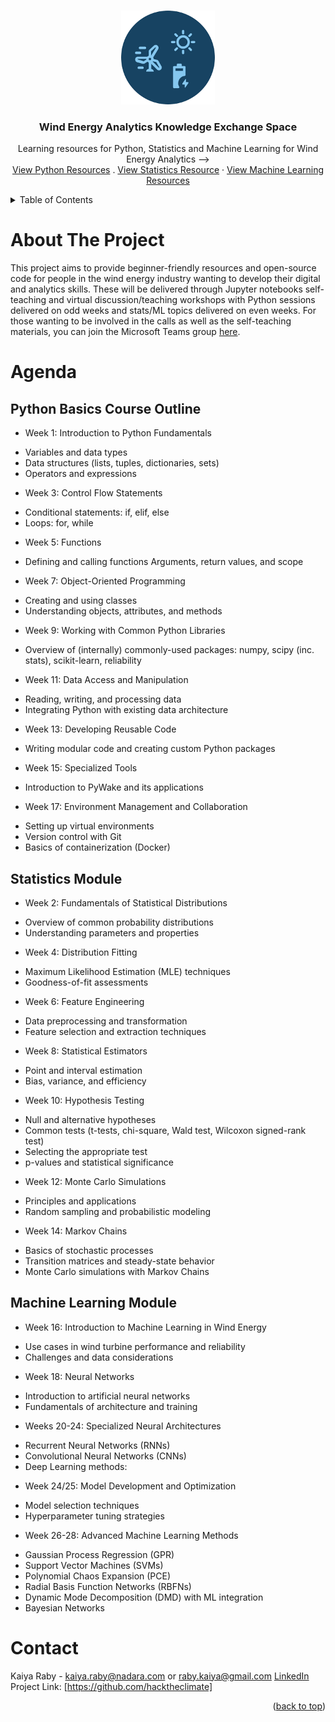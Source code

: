 <!-- Improved compatibility of back to top link: See: https://github.com/othneildrew/Best-README-Template/pull/73 -->
<a name="readme-top"></a>
<!--
*** Thanks for checking out the Best-README-Template. If you have a suggestion
*** that would make this better, please fork the repo and create a pull request
*** or simply open an issue with the tag "enhancement".
*** Don't forget to give the project a star!
*** Thanks again! Now go create something AMAZING! :D
-->



<!-- PROJECT SHIELDS -->
<!--
*** I'm using markdown "reference style" links for readability.
*** Reference links are enclosed in brackets [ ] instead of parentheses ( ).
*** See the bottom of this document for the declaration of the reference variables
*** for contributors-url, forks-url, etc. This is an optional, concise syntax you may use.
*** https://www.markdownguide.org/basic-syntax/#reference-style-links
-->



<!-- PROJECT LOGO -->
<br />
<div align="center">
  <a href="https://github.com/othneildrew/Best-README-Template">
    <img src="Images/nadara_logo.png" alt="Logo" width="150" height="150">
  </a>

  <h3 align="center">Wind Energy Analytics Knowledge Exchange Space</h3>

  <p align="center">
   Learning resources for Python, Statistics and Machine Learning for Wind Energy Analytics -->
    <br />
    <a href="https://github.com/kaiyaraby/wind_energy_analytics_ke/Python">View Python Resources</a>
    .
    <a href="https://github.com/kaiyaraby/wind_energy_analytics_ke/Statistics">View Statistics Resource</a>
    ·
    <a href="https://github.com/kaiyaraby/wind_energy_analytics_ke/Statistics">View Machine Learning Resources</a>
  </p>
</div>



<!-- TABLE OF CONTENTS -->
<details>
  <summary>Table of Contents</summary>
  <ol>
    <li>
      <a href="#about-the-project">About The Project</a>
      <ul>
        <li><a href="#built-with">Built With</a></li>
      </ul>
    </li>
    <li>
      <a href="#getting-started">Getting Started</a>
      <ul>
        <li><a href="#prerequisites">Prerequisites</a></li>
        <li><a href="#installation">Installation</a></li>
      </ul>
    </li>
    <li><a href="#usage">Usage</a></li>
    <li><a href="#roadmap">Roadmap</a></li>
    <li><a href="#contributing">Contributing</a></li>
    <li><a href="#license">License</a></li>
    <li><a href="#contact">Contact</a></li>
    <li><a href="#acknowledgments">Acknowledgments</a></li>
  </ol>
</details>



<!-- ABOUT THE PROJECT -->
# About The Project
This project aims to provide beginner-friendly resources and open-source code for people in the wind energy industry wanting to develop their digital and analytics skills. These will be delivered through Jupyter notebooks self-teaching and virtual discussion/teaching workshops with Python sessions delivered on odd weeks and stats/ML topics delivered on even weeks. For those wanting to be involved in the calls as well as the self-teaching materials, you can join the Microsoft Teams group [here](https://teams.microsoft.com/l/channel/19%3ApoooR5d8qFLE87TCQ3bcANQ4I4qhSRI5ujw9SyNpJpM1%40thread.tacv2/Main?groupId=006da0cd-1499-44f6-bc30-b0cc9acaa1c2&tenantId=38b40df8-b174-4f1a-baf8-e2f57646f856).


<!--Agenda -->
# Agenda

## Python Basics Course Outline

* Week 1: Introduction to Python Fundamentals
+ Variables and data types
+ Data structures (lists, tuples, dictionaries, sets)
+ Operators and expressions
* Week 3: Control Flow Statements
+ Conditional statements: if, elif, else
+ Loops: for, while
* Week 5: Functions
+ Defining and calling functions
Arguments, return values, and scope
* Week 7: Object-Oriented Programming
+ Creating and using classes
+ Understanding objects, attributes, and methods
* Week 9: Working with Common Python Libraries
+ Overview of (internally) commonly-used packages: numpy, scipy (inc. stats), scikit-learn, reliability
* Week 11: Data Access and Manipulation
+ Reading, writing, and processing data
+ Integrating Python with existing data architecture
* Week 13: Developing Reusable Code
+ Writing modular code and creating custom Python packages
* Week 15: Specialized Tools
+ Introduction to PyWake and its applications
* Week 17: Environment Management and Collaboration
+ Setting up virtual environments
+ Version control with Git
+ Basics of containerization (Docker)
 
## Statistics Module

* Week 2: Fundamentals of Statistical Distributions
+ Overview of common probability distributions
+ Understanding parameters and properties
* Week 4: Distribution Fitting
+ Maximum Likelihood Estimation (MLE) techniques
+ Goodness-of-fit assessments
* Week 6: Feature Engineering
+ Data preprocessing and transformation
+ Feature selection and extraction techniques
* Week 8: Statistical Estimators
+ Point and interval estimation
+ Bias, variance, and efficiency
* Week 10: Hypothesis Testing
+ Null and alternative hypotheses
+ Common tests (t-tests, chi-square, Wald test, Wilcoxon signed-rank test)
+ Selecting the appropriate test
+ p-values and statistical significance
* Week 12: Monte Carlo Simulations
+ Principles and applications
+ Random sampling and probabilistic modeling
* Week 14: Markov Chains
+ Basics of stochastic processes
+ Transition matrices and steady-state behavior
+ Monte Carlo simulations with Markov Chains

## Machine Learning Module

* Week 16: Introduction to Machine Learning in Wind Energy
+ Use cases in wind turbine performance and reliability
+ Challenges and data considerations
* Week 18: Neural Networks
+ Introduction to artificial neural networks
+ Fundamentals of architecture and training
* Weeks 20-24: Specialized Neural Architectures
+ Recurrent Neural Networks (RNNs)
+ Convolutional Neural Networks (CNNs)
+ Deep Learning methods:
* Week 24/25: Model Development and Optimization
+ Model selection techniques
+ Hyperparameter tuning strategies
* Week 26-28: Advanced Machine Learning Methods
+ Gaussian Process Regression (GPR)
+ Support Vector Machines (SVMs)
+ Polynomial Chaos Expansion (PCE)
+ Radial Basis Function Networks (RBFNs)
+ Dynamic Mode Decomposition (DMD) with ML integration
+ Bayesian Networks



<!-- CONTACT -->
# Contact

Kaiya Raby - kaiya.raby@nadara.com or raby.kaiya@gmail.com
[LinkedIn](https://www.linkedin.com/in/kaiya-raby/)
Project Link: [https://github.com/hacktheclimate]

<p align="right">(<a href="#readme-top">back to top</a>)</p>




<!-- MARKDOWN LINKS & IMAGES -->
<!-- https://www.markdownguide.org/basic-syntax/#reference-style-links -->
[contributors-shield]: https://img.shields.io/github/contributors/othneildrew/Best-README-Template.svg?style=for-the-badge
[contributors-url]: https://github.com/othneildrew/Best-README-Template/graphs/contributors
[forks-shield]: https://img.shields.io/github/forks/othneildrew/Best-README-Template.svg?style=for-the-badge
[forks-url]: https://github.com/othneildrew/Best-README-Template/network/members
[stars-shield]: https://img.shields.io/github/stars/othneildrew/Best-README-Template.svg?style=for-the-badge
[stars-url]: https://github.com/othneildrew/Best-README-Template/stargazers
[issues-shield]: https://img.shields.io/github/issues/othneildrew/Best-README-Template.svg?style=for-the-badge
[issues-url]: https://github.com/othneildrew/Best-README-Template/issues
[license-shield]: https://img.shields.io/github/license/othneildrew/Best-README-Template.svg?style=for-the-badge
[license-url]: https://github.com/othneildrew/Best-README-Template/blob/master/LICENSE.txt
[linkedin-shield]: https://img.shields.io/badge/-LinkedIn-black.svg?style=for-the-badge&logo=linkedin&colorB=555
[linkedin-url]: https://linkedin.com/in/othneildrew
[product-screenshot]: images/screenshot.png
[Next.js]: https://img.shields.io/badge/next.js-000000?style=for-the-badge&logo=nextdotjs&logoColor=white
[Next-url]: https://nextjs.org/
[React.js]: https://img.shields.io/badge/React-20232A?style=for-the-badge&logo=react&logoColor=61DAFB
[React-url]: https://reactjs.org/
[Vue.js]: https://img.shields.io/badge/Vue.js-35495E?style=for-the-badge&logo=vuedotjs&logoColor=4FC08D
[Vue-url]: https://vuejs.org/
[Angular.io]: https://img.shields.io/badge/Angular-DD0031?style=for-the-badge&logo=angular&logoColor=white
[Angular-url]: https://angular.io/
[Svelte.dev]: https://img.shields.io/badge/Svelte-4A4A55?style=for-the-badge&logo=svelte&logoColor=FF3E00
[Svelte-url]: https://svelte.dev/
[Laravel.com]: https://img.shields.io/badge/Laravel-FF2D20?style=for-the-badge&logo=laravel&logoColor=white
[Laravel-url]: https://laravel.com
[Bootstrap.com]: https://img.shields.io/badge/Bootstrap-563D7C?style=for-the-badge&logo=bootstrap&logoColor=white
[Bootstrap-url]: https://getbootstrap.com
[JQuery.com]: https://img.shields.io/badge/jQuery-0769AD?style=for-the-badge&logo=jquery&logoColor=white
[JQuery-url]: https://jquery.com 
